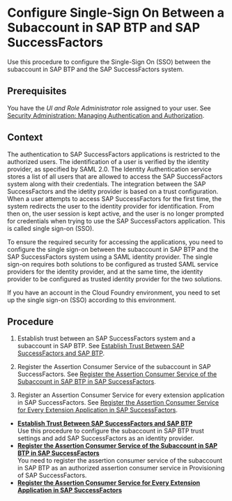 <!-- loio64da613776814c3f8d899686dee558ca -->

# Configure Single-Sign On Between a Subaccount in SAP BTP and SAP SuccessFactors

Use this procedure to configure the Single-Sign On \(SSO\) between the subaccount in SAP BTP and the SAP SuccessFactors system.



<a name="loio64da613776814c3f8d899686dee558ca__prereq_e4k_nsx_ylb"/>

## Prerequisites

You have the *UI and Role Administrator* role assigned to your user. See [Security Administration: Managing Authentication and Authorization](Security_Administration_Managing_Authentication_and_Authorization_1ff47b2.md).



## Context

The authentication to SAP SuccessFactors applications is restricted to the authorized users. The identification of a user is verified by the identity provider, as specified by SAML 2.0. The Identity Authentication service stores a list of all users that are allowed to access the SAP SuccessFactors system along with their credentials. The integration between the SAP SuccessFactors and the idetity provider is based on a trust configuration. When a user attempts to access SAP SuccessFactors for the first time, the system redirects the user to the identity provider for identification. From then on, the user session is kept active, and the user is no longer prompted for credentials when trying to use the SAP SuccessFactors application. This is called single sign-on \(SSO\).

To ensure the required security for accessing the applications, you need to configure the single sign-on between the subaccount in SAP BTP and the SAP SuccessFactors system using a SAML identity provider. The single sign-on requires both solutions to be configured as trusted SAML service providers for the identity provider, and at the same time, the identity provider to be configured as trusted identity provider for the two solutions.

If you have an account in the Cloud Foundry environment, you need to set up the single sign-on \(SSO\) according to this environment.



## Procedure

1.  Establish trust between an SAP SuccessFactors system and a subaccount in SAP BTP. See [Establish Trust Between SAP SuccessFactors and SAP BTP](Establish_Trust_Between_SAP_SuccessFactors_and_SAP_BTP_80a3fd1.md).

2.  Register the Assertion Consumer Service of the subaccount in SAP SuccessFactors. See [Register the Assertion Consumer Service of the Subaccount in SAP BTP in SAP SuccessFactors](Register_the_Assertion_Consumer_Service_of_the_Subaccount_in_SAP_BTP_in_SAP_SuccessFactors_de3a1b3.md).

3.  Register an Assertion Consumer Service for every extension application in SAP SuccessFactors. See [Register the Assertion Consumer Service for Every Extension Application in SAP SuccessFactors](Register_the_Assertion_Consumer_Service_for_Every_Extension_Application_in_SAP_SuccessFactors_ebc8341.md).


-   **[Establish Trust Between SAP SuccessFactors and SAP BTP](Establish_Trust_Between_SAP_SuccessFactors_and_SAP_BTP_80a3fd1.md "Use this procedure to configure the subaccount in SAP BTP trust settings and
		add SAP SuccessFactors as an identity provider. ")**  
Use this procedure to configure the subaccount in SAP BTP trust settings and add SAP SuccessFactors as an identity provider.
-   **[Register the Assertion Consumer Service of the Subaccount in SAP BTP in SAP SuccessFactors](Register_the_Assertion_Consumer_Service_of_the_Subaccount_in_SAP_BTP_in_SAP_SuccessFactors_8072e48.md "You need to register the assertion consumer service of the subaccount in SAP BTP as an authorized
		assertion consumer service in Provisioning of SAP SuccessFactors.")**  
You need to register the assertion consumer service of the subaccount in SAP BTP as an authorized assertion consumer service in Provisioning of SAP SuccessFactors.
-   **[Register the Assertion Consumer Service for Every Extension Application in SAP SuccessFactors](Register_the_Assertion_Consumer_Service_for_Every_Extension_Application_in_SAP_SuccessFactors_ebc8341.md "")**  


